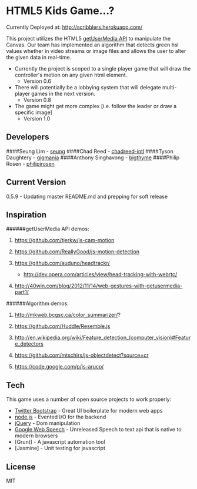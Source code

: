 HTML5 Kids Game...?
=========
Currently Deployed at: http://scribblers.herokuapp.com/

This project utilizes the HTML5 [getUserMedia API] to manipulate the Canvas. Our team has implemented an algorithm that detects green hsl values whether in video streams or image files and allows the user to alter the given data in real-time. 

  - Currently the project is scoped to a single player game that will draw the controller's motion on any given html element.
    - Version 0.6
  - There will potentially be a lobbying system that will delegate multi-player games in the next version.
    - Version 0.8
  - The game might get more complex [i.e. follow the leader or draw a specific image]
    - Version 1.0

Developers
-
####Seung Lim - [seung]
####Chad Reed - [chadreed-intl]
####Tyson Daughtery - [gigmania]
####Anthony Singhavong - [bigthyme]
####Philip Rosen - [philipjrosen]

Current Version
-
0.5.9 - Updating master README.md and prepping for soft release
 
Inspiration
-
######getUserMedia API demos:

1. https://github.com/tjerkw/js-cam-motion

2. https://github.com/ReallyGood/js-motion-detection

3. https://github.com/auduno/headtrackr/
    - http://dev.opera.com/articles/view/head-tracking-with-webrtc/

4. http://40win.com/blog/2012/11/14/web-gestures-with-getusermedia-part1/

######Algorithm demos:

1. http://mkweb.bcgsc.ca/color_summarizer/?

2. https://github.com/Huddle/Resemble.js

3. http://en.wikipedia.org/wiki/Feature_detection_(computer_vision)#Feature_detectors

4. https://github.com/mtschirs/js-objectdetect?source=cr

5. https://code.google.com/p/js-aruco/
 

Tech
-----------

This game uses a number of open source projects to work properly:


* [Twitter Bootstrap] - Great UI boilerplate for modern web apps
* [node.js] - Evented I/O for the backend
* [jQuery] - Dom manipulation
* [Google Web Speech] - Unreleased Speech to text api that is native to modern browsers
* [Grunt] - A javascript automation tool 
* [Jasmine] - Unit testing for javascript

License
-

MIT

  [bigthyme]: https://github.com/bigthyme/
  [seung]: https://github.com/seung/
  [chadreed-intl]: https://github.com/chadreed-intl/
  [gigmania]: https://github.com/gigmania/
  [philipjrosen]: https://github.com/philipjrosen/
  [node.js]: http://nodejs.org
  [Twitter Bootstrap]: http://twitter.github.com/bootstrap/
  [jQuery]: http://jquery.com
  [Express]: http://expressjs.com/
  [Google Web Speech]: https://dvcs.w3.org/hg/speech-api/raw-file/tip/speechapi.html
  [getUserMedia API]: http://www.html5rocks.com/en/tutorials/getusermedia/intro/
